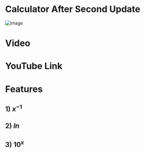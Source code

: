 # Calculator After Second Update #


![image](https://github.com/Riddhiman2005/Making-my-Own-Calculator/assets/130882317/2bd61051-41c9-40e1-843d-9efbd32e228f)


# Video #



# YouTube Link #



# Features #


## 1) $x^{-1}$ ##

## 2) $ln$ ##

## 3) $10^x$ ##



